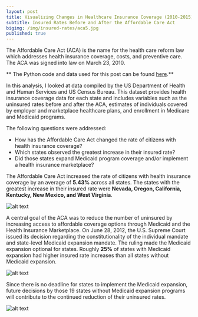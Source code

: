 ```yaml
---
layout: post
title: Visualizing Changes in Healthcare Insurance Coverage (2010-2015)
subtitle: Insured Rates Before and After the Affordable Care Act
bigimg: /img/insured-rates/aca5.jpg
published: true
---
```


The Affordable Care Act (ACA) is the name for the health care reform law which addresses health insurance coverage, costs, and preventive care. The ACA was signed into law on March 23, 2010.

** The Python code and data used for this post can be found <a href="https://nbviewer.jupyter.org/github/martyncisneros/visualizing_changes_insured_rates/blob/master/Healthcare%20Insurance%20Coverage.ipynb" target="_blank">here</a>.**

In this analysis, I looked at data compiled by the US Department of Health and Human Services and US Census Bureau. This dataset provides health insurance coverage data for each state and includes variables such as the uninsured rates before and after the ACA, estimates of individuals covered by employer and marketplace healthcare plans, and enrollment in Medicare and Medicaid programs.

The following questions were addressed:

-  How has the Affordable Care Act changed the rate of citizens with health insurance coverage?
-  Which states observed the greatest increase in their insured rate?
-  Did those states expand Medicaid program coverage and/or implement a health insurance marketplace?

The Affordable Care Act increased the rate of citizens with health insurance coverage by an average of <strong>5.43%</strong> across all states. The states with the greatest increase in their insured rate were <strong>Nevada, Oregon, California, Kentucky, New Mexico, and West Virginia</strong>.

![alt text][logo]

A central goal of the ACA was to reduce the number of uninsured by increasing access to affordable coverage options through Medicaid and the Health Insurance Marketplace. On June 28, 2012, the U.S. Supreme Court issued its decision regarding the constitutionality of the individual mandate and state-level Medicaid expansion mandate. The ruling made the Medicaid expansion optional for states. Roughly <strong>25%</strong> of states with Medicaid expansion had higher insured rate increases than all states without Medicaid expansion.

![alt text][logo2]

Since there is no deadline for states to implement the Medicaid expansion, future decisions by those 19 states without Medicaid expansion programs will contribute to the continued reduction of their uninsured rates.

![alt text][logo3]

[logo]: https://raw.githubusercontent.com/martyncisneros/martyncisneros.github.io/master/img/insured-rates/insured-rates.png "Insured Rates Deltas by State"
[logo2]: https://raw.githubusercontent.com/martyncisneros/martyncisneros.github.io/master/img/insured-rates/box-plot.png "Medicaid Expansion Box Plot"
[logo3]: https://raw.githubusercontent.com/martyncisneros/martyncisneros.github.io/master/img/insured-rates/medicaid-expansion.png "Medicaid Expansion by State"
